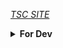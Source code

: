 [*TSC SITE*](https://tsc-ruet.herokuapp.com)

<details>
  <summary><b>For Dev</b></summary>

  <s># TO DO
  
  * Make an easy way to post notice from CR's to the wall of news !</br>
   * Currently, it's using an HTML file, but if an online solution is possible to store the notice or scrap it, then the site will be complete ! (0.*)</s>
    
   # Not included
   
   * Gdrive index was used in the materials section. Mine was customized [*BHADOO*](https://gitlab.com/ParveenBhadooOfficial/Google-Drive-Index)

</details>

